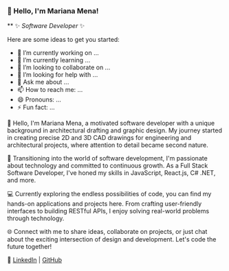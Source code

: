### 👋 Hello, I'm Mariana Mena!


** ✨ _Software Developer_ ✨ 

Here are some ideas to get you started:

- 🔭 I’m currently working on ...
- 🌱 I’m currently learning ...
- 👯 I’m looking to collaborate on ...
- 🤔 I’m looking for help with ...
- 💬 Ask me about ...
- 📫 How to reach me: ...
- 😄 Pronouns: ...
- ⚡ Fun fact: ...


👋 Hello, I'm Mariana Mena, a motivated software developer with a unique background in architectural drafting and graphic design. My journey started in creating precise 2D and 3D CAD drawings for engineering and architectural projects, where attention to detail became second nature.

🚀 Transitioning into the world of software development, I'm passionate about technology and committed to continuous growth. As a Full Stack Software Developer, I've honed my skills in JavaScript, React.js, C# .NET, and more.

💻 Currently exploring the endless possibilities of code, you can find my hands-on applications and projects here. From crafting user-friendly interfaces to building RESTful APIs, I enjoy solving real-world problems through technology.

🌐 Connect with me to share ideas, collaborate on projects, or just chat about the exciting intersection of design and development. Let's code the future together!

🔗 [LinkedIn](https://www.linkedin.com/in/mariana-mena-dev) | [GitHub](https://github.com/Mary-Mena21)

